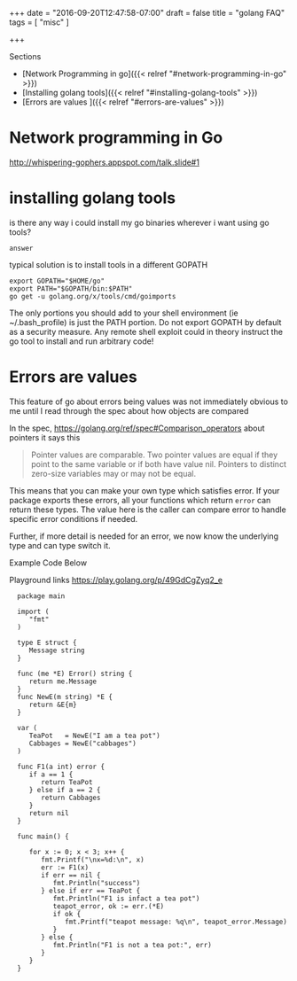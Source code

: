 +++
date = "2016-09-20T12:47:58-07:00"
draft = false
title = "golang FAQ"
tags = [ "misc" ]

+++

Sections

- [Network Programming in go]({{< relref "#network-programming-in-go" >}}) 
- [Installing golang tools]({{< relref "#installing-golang-tools" >}}) 
- [Errors are values ]({{< relref "#errors-are-values" >}}) 


# Network programming in Go

http://whispering-gophers.appspot.com/talk.slide#1


# installing golang tools

is there any way i could install my go binaries wherever i want using go tools?

`answer`

typical solution is to install tools in a different GOPATH 

    export GOPATH="$HOME/go"
    export PATH="$GOPATH/bin:$PATH"
    go get -u golang.org/x/tools/cmd/goimports

The only portions you should add to your shell environment (ie ~/.bash_profile) is just the PATH portion.
Do not export GOPATH by default as a security measure. Any remote shell exploit could in theory instruct
the go tool to install and run arbitrary code!

# Errors are values

This feature of go about errors being values was not immediately obvious to me until I read through the spec about how objects are compared

In the spec, https://golang.org/ref/spec#Comparison_operators about pointers it says this

> Pointer values are comparable. Two pointer values are equal if they point to the same variable or if both have value nil. Pointers to distinct zero-size variables may or may not be equal. 

This means that you can make your own type which satisfies error. If your package exports these errors, all your functions which return `error` can return these types. The value
here is the caller can compare error to handle specific error conditions if needed.

Further, if more detail is needed for an error, we now know the underlying type and can type switch it. 

Example Code Below

Playground links https://play.golang.org/p/49GdCgZyq2_e

      package main

      import (
         "fmt"
      )

      type E struct {
         Message string
      }

      func (me *E) Error() string {
         return me.Message
      }
      func NewE(m string) *E {
         return &E{m}
      }

      var (
         TeaPot   = NewE("I am a tea pot")
         Cabbages = NewE("cabbages")
      )

      func F1(a int) error {
         if a == 1 {
            return TeaPot
         } else if a == 2 {
            return Cabbages
         }
         return nil
      }

      func main() {

         for x := 0; x < 3; x++ {
            fmt.Printf("\nx=%d:\n", x)
            err := F1(x)
            if err == nil {
               fmt.Println("success")
            } else if err == TeaPot {
               fmt.Println("F1 is infact a tea pot")
               teapot_error, ok := err.(*E)
               if ok {
                  fmt.Printf("teapot message: %q\n", teapot_error.Message)
               }
            } else {
               fmt.Println("F1 is not a tea pot:", err)
            }
         }
      }

